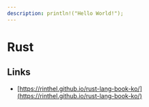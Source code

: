 ```yaml
---
description: println!("Hello World!");
---
```


# Rust

## Links

* [https://rinthel.github.io/rust-lang-book-ko/](https://rinthel.github.io/rust-lang-book-ko/)

